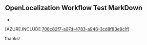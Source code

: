 ## OpenLocalization Workflow Test MarkDown
* 

[AZURE.INCLUDE [708c82f7-a07d-4783-a946-3cd8f83e9c1f](calleeMd1.md)]

 
thanks!